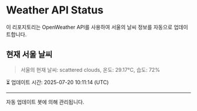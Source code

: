 
# Weather API Status

이 리포지토리는 OpenWeather API를 사용하여 서울의 날씨 정보를 자동으로 업데이트합니다.

## 현재 서울 날씨
> 서울의 현재 날씨: scattered clouds, 온도: 29.17°C, 습도: 72%

⏳ 업데이트 시간: 2025-07-20 10:11:14 (UTC)

---
자동 업데이트 봇에 의해 관리됩니다.
